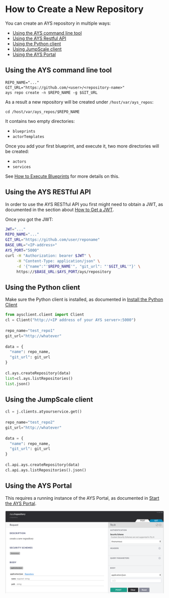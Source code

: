 # How to Create a New Repository

You can create an AYS repository in multiple ways:

- [Using the AYS command line tool](#cli)
- [Using the AYS Restful API](#rest)
- [Using the Python client](#python)
- [Using JumpScale client](#using-the-jumpScale-client)
- [Using the AYS Portal](#portal)


<a id="cli"></a>
## Using the AYS command line tool

```
REPO_NAME="..."
GIT_URL="https://github.com/<user>/<repository-name>"
ays repo create -n $REPO_NAME -g $GIT_URL
```

As a result a new repository will be created under `/host/var/ays_repos`:
```
cd /host/var/ays_repos/$REPO_NAME
```

It contains two empty directories:
- `blueprints`
- `actorTemplates`

Once you add your first blueprint, and execute it, two more directories will be created:

- `actors`
- `services`

See [How to Execute Blueprints](../Execute_blueprint/README.md) for more details on this.

<a id="rest"></a>
## Using the AYS RESTful API

In order to use the AYS RESTful API you first might need to obtain a JWT, as documented in the section about [How to Get a JWT](../Get_JWT/README.md).

Once you got the JWT:

```bash
JWT="..."
REPO_NAME="..."
GIT_URL="https://github.com/user/reponame"
BASE_URL="<IP-address>"
AYS_PORT="5000"
curl -H "Authorization: bearer $JWT" \
     -H "Content-Type: application/json" \
     -d '{"name":"'$REPO_NAME'", "git_url": "'$GIT_URL'"}' \
     https://$BASE_URL:$AYS_PORT/ays/repository
```


<a id="python"></a>
## Using the Python client

Make sure the Python client is installed, as documented in [Install the Python Client](../../gettingstarted/python.md)

```python
from aysclient.client import Client
cl = Client("http://<IP address of your AYS server>:5000")

repo_name="test_repo1"
git_url="http://whatever"

data = {
  "name": repo_name,
  "git_url": git_url
}

cl.ays.createRepository(data)
list=cl.ays.listRepositories()
list.json()
```

## Using the JumpScale client

```python
cl = j.clients.atyourservice.get()

repo_name="test_repo2"
git_url="http://whatever"

data = {
  "name": repo_name,
  "git_url": git_url
}

cl.api.ays.createRepository(data)
cl.api.ays.listRepositories().json()
```

<a id="portal"></a>
## Using the AYS Portal

This requires a running instance of the AYS Portal, as documented in [Start the AYS Portal](../../gettingstarted/portal.md).

![](create-repository.png)
